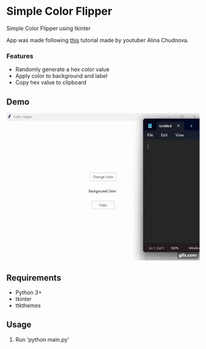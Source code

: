 # Simple Color Flipper


Simple Color Flipper using tkinter

App was made following [this](https://www.youtube.com/watch?v=KgoxxRAPRkw&ab_channel=AlinaChudnova) tutorial made by youtuber Alina Chudnova.

### Features

- Randomly generate a hex color value
- Apply color to background and label
- Copy hex value to clipboard

## Demo

![Demo](./demo.gif)

## Requirements
- Python 3+
- tkinter
- ttkthemes

## Usage

1. Run 'python main.py'